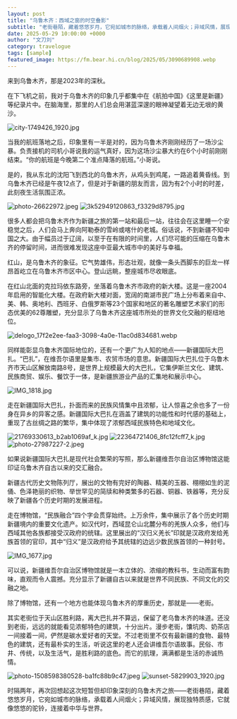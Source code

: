 ```yaml
---
layout: post
title: "乌鲁木齐：西域之窗的时空叠影"
subtitle: "老街巷陌，藏着悠悠岁月，它宛如城市的脉络，承载着人间烟火；异域风情，展现独特质感，它就像悠悠的驼铃，连接着中华与世界。"
date: 2025-05-29 10:00:00 +0000
author: "文刀刘"
category: travelogue
tags: [sample]
featured_image: https://fm.bear.hi.cn/blog/2025/05/3090689908.webp
---
```


来到乌鲁木齐，那是2023年的深秋。

在下飞机之前，我对于乌鲁木齐的印象几乎都集中在《航拍中国》《这里是新疆》等纪录片中。在脑海里，那里的人们总会用湛蓝深邃的眼神凝望着无边无垠的黄沙。

![city-1749426_1920.jpg][1]

当我的航班落地之后，印象里有一半是对的，因为乌鲁木齐刚刚经历了一场沙尘暴。负责接机的司机小哥说我的运气真好，因为这场沙尘暴大约在6个小时前刚刚结束。“你的航班是今晚第二个准点降落的航班。”小哥说。

是的，我从东北的沈阳飞到西北的乌鲁木齐，从鸡头到鸡尾，一路追着黄昏线。到乌鲁木齐已经是午夜12点了，但是对于新疆的朋友而言，因为有2个小时的时差，此刻夜生活氛围正浓。

![photo-26622972.jpeg][2]
![3k52949120863_f3329d8795.jpg][3]

很多人都会把乌鲁木齐作为新疆之旅的第一站和最后一站，往往会在这里睡一个安稳觉之后，人们会马上奔向阿勒泰的雪岭或喀什的老城。俗话说，不到新疆不知中国之大。由于幅员过于辽阔，以至于在有限的时间里，人们尽可能的压缩在乌鲁木齐的停留时间，进而很难发现这座中亚最大城市中的美好与幸福。

红山，是乌鲁木齐的象征。它气势雄伟，形态壮观，就像一条头西脚东的巨龙一样昂首屹立在乌鲁木齐市区中心。登山远眺，整座城市尽收眼底。

在红山北面的克拉玛依东路旁，坐落着乌鲁木齐市政府的新大楼。这是一座2004年启用的智能化大楼。在政府新大楼对面，宽阔的南湖市民广场上分布着来自中、美、韩、奥地利、西班牙、白俄罗斯等23个国家和地区的著名雕塑艺术家们的形态优美的62尊雕塑，充分显示了乌鲁木齐这座城市所处的世界文化交融的枢纽地位。

![delogo_17f2e2ee-faa3-3098-4a0e-11ac0d834681.webp][4]

同样能彰显乌鲁木齐国际地位的，还有一个更广为人知的地点——新疆国际大巴扎。“巴扎”，在维吾尔语里是集市、农贸市场的意思。新疆国际大巴扎位于乌鲁木齐市天山区解放南路8号，是世界上规模最大的大巴扎，它集伊斯兰文化、建筑、民族商贸、娱乐、餐饮于一体，是新疆旅游业产品的汇集地和展示中心。

![IMG_1818.jpg][5]

走在新疆国际大巴扎，扑面而来的民族风情集中且浓郁，让人惊喜之余也多了一份身在异乡的异客之感。新疆国际大巴扎在涵盖了建筑的功能性和时代感的基础上，重现了古丝绸之路的繁华，集中体现了浓郁西域民族特色和地域文化。

![21769330613_b2ab1069af_k.jpg][6]
![22364721406_8fc12fcff7_k.jpg][7]
![photo-27987227-2.jpeg][8]


如果说新疆国际大巴扎是现代社会繁荣的写照，那么新疆维吾尔自治区博物馆这能印证乌鲁木齐自古以来的交汇融合。

新疆古代历史文物陈列厅，展出的文物有完好的陶器、精美的玉器、栩栩如生的泥俑、色泽艳丽的织物、举世罕见的简牍和种类繁多的石器、铜器、铁器等，充分反映了新疆各个历史时期的发展进程。

走在博物馆，“民族融合”四个字会贯穿始终。上万余件，集中展示了各个历史时期新疆境内的重要文化遗产。如汉代时，西域昆仑山北麓分布的羌族人众多，他们与西域其他各族都接受汉政府的统辖。这里展出的“汉归义羌长”印就是汉政府发给羌族首领的官印，其中“归义”是汉政府给予其统辖的边远少数民族首领的一种封号。

![IMG_1677.jpg][9]

可以说，新疆维吾尔自治区博物馆就是一本立体的、浓缩的教科书，生动而富有韵味，直观而令人震撼。充分显示了新疆自古以来就是世界不同民族、不同文化的交融之地。

除了博物馆，还有一个地方也能体现乌鲁木齐的厚重历史，那就是——老街。

其实老街位于天山区胜利路，离大巴扎并不算远，保留了老乌鲁木齐的味道。还没到老街，远远的就能看见浓郁特色的建筑，十分出片。漫步老街，馕坑肉、奶茶店一间接着一间，俨然是碳水爱好者的天堂。不过老街里不仅有最新疆的食物、最特色的建筑，还有最朴实的生活，听说这里的老人还会讲维吾尔语故事。民俗、市井、传统，以及生活气，是胜利路的底色。而它的肌理，满满都是生活的赤诚热情。

![photo-1508598380528-ba1fc88b9c47.jpeg][10]
![sunset-5829903_1920.jpg][11]

时隔两年，再次回想起这次短暂但却印象深刻的乌鲁木齐之旅——老街巷陌，藏着悠悠岁月，它宛如城市的脉络，承载着人间烟火；异域风情，展现独特质感，它就像悠悠的驼铃，连接着中华与世界。


  [1]: https://fm.bear.hi.cn/blog/2025/05/3373733713.jpg
  [2]: https://fm.bear.hi.cn/blog/2025/05/2081477815.jpeg
  [3]: https://fm.bear.hi.cn/blog/2025/05/499411009.jpg
  [4]: https://fm.bear.hi.cn/blog/2025/05/3090689908.webp
  [5]: https://fm.bear.hi.cn/blog/2025/05/3059412718.jpg
  [6]: https://fm.bear.hi.cn/blog/2025/05/1663740823.jpg
  [7]: https://fm.bear.hi.cn/blog/2025/05/2126355530.jpg
  [8]: https://fm.bear.hi.cn/blog/2025/05/2402047636.jpeg
  [9]: https://fm.bear.hi.cn/blog/2025/05/1558164897.jpg
  [10]: https://fm.bear.hi.cn/blog/2025/05/3371645602.jpeg
  [11]: https://fm.bear.hi.cn/blog/2025/05/618326835.jpg